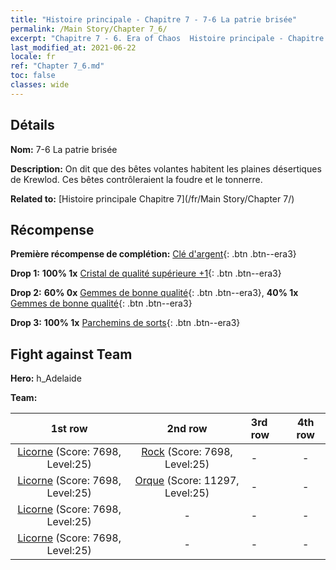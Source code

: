 ```yaml
---
title: "Histoire principale - Chapitre 7 - 7-6 La patrie brisée"
permalink: /Main Story/Chapter 7_6/
excerpt: "Chapitre 7 - 6. Era of Chaos  Histoire principale - Chapitre 7_6. 7-6 La patrie brisée"
last_modified_at: 2021-06-22
locale: fr
ref: "Chapter 7_6.md"
toc: false
classes: wide
---
```


## Détails

 **Nom:** 7-6 La patrie brisée

 **Description:** On dit que des bêtes volantes habitent les plaines désertiques de Krewlod. Ces bêtes contrôleraient la foudre et le tonnerre.

 **Related to:** [Histoire principale Chapitre 7](/fr/Main Story/Chapter 7/)

## Récompense

 **Première récompense de complétion:** [Clé d'argent](/ItemsFR/con_693/){: .btn .btn--era3}

 **Drop 1:** **100% 1x** [Cristal de qualité supérieure +1](/ItemsFR/mat_24/){: .btn .btn--era3}

 **Drop 2:** **60% 0x** [Gemmes de bonne qualité](/ItemsFR/mat_16/){: .btn .btn--era3}, **40% 1x** [Gemmes de bonne qualité](/ItemsFR/mat_16/){: .btn .btn--era3}

 **Drop 3:** **100% 1x** [Parchemins de sorts](/ItemsFR/con_694/){: .btn .btn--era3}


## Fight against Team
 **Hero:** h_Adelaide

 **Team:**


  | 1st row | 2nd row | 3rd row | 4th row |
  |:----:|:----:|:----|:----:|
  | [Licorne](/fr/units/Unicorn/) (Score: 7698, Level:25)  | [Rock](/fr/units/Roc/) (Score: 7698, Level:25)  | - | - |
  | [Licorne](/fr/units/Unicorn/) (Score: 7698, Level:25)  | [Orque](/fr/units/Orc/) (Score: 11297, Level:25)  | - | - |
  | [Licorne](/fr/units/Unicorn/) (Score: 7698, Level:25)  | - | - | - |
  | [Licorne](/fr/units/Unicorn/) (Score: 7698, Level:25)  | - | - | - |


